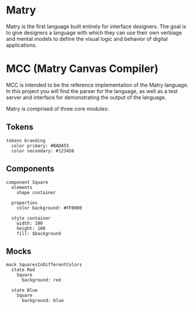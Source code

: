 # Matry

Matry is the first language built entirely for interface designers. The goal is to give designers a language with which they can use their own verbiage and mental models to define the visual logic and behavior of digital applications.

# MCC (Matry Canvas Compiler)

MCC is intended to be the reference implementation of the Matry language. In this project you will find the parser for the language, as well as a test server and interface for demonstrating the output of the language.

Matry is comprised of three core modules:

## Tokens

```
tokens branding
  color primary: #BADA55
  color secondary: #123456
```

## Components

```
component Square
  elements
    shape container

  properties
    color background: #FF0000

  style container
    width: 100
    height: 100
    fill: $background
```

## Mocks

```
mock SquaresInDifferentColors
  state Red
    Square
      background: red

  state Blue
    Square
      background: blue
```
